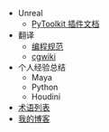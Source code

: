 - Unreal
  - <a class="GITHUB_FIX" href="/PyToolkit">PyToolkit 插件文档</a>
  <!-- - [PyToolkit 插件文档](/PyToolkit/) -->
- 翻译
  - [编程规范](/programing/)
  - [cgwiki](/cgwiki/)
- 个人经验总结
  - Maya
  - Python
  - Houdini
- [术语列表](/_glossary)
- [我的博客](https://blog.l0v0.com/)

  
